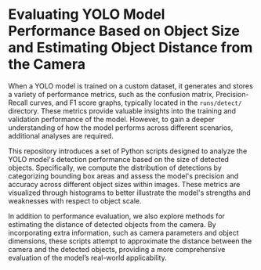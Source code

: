 # Evaluating YOLO Model Performance Based on Object Size and Estimating Object Distance from the Camera

When a YOLO model is trained on a custom dataset, it generates and stores a variety of performance metrics, such as the confusion matrix, Precision-Recall curves, and F1 score graphs, typically located in the `runs/detect/` directory. These metrics provide valuable insights into the training and validation performance of the model. However, to gain a deeper understanding of how the model performs across different scenarios, additional analyses are required.

This repository introduces a set of Python scripts designed to analyze the YOLO model's detection performance based on the size of detected objects. Specifically, we compute the distribution of detections by categorizing bounding box areas and assess the model's precision and accuracy across different object sizes within images. These metrics are visualized through histograms to better illustrate the model's strengths and weaknesses with respect to object scale.

In addition to performance evaluation, we also explore methods for estimating the distance of detected objects from the camera. By incorporating extra information, such as camera parameters and object dimensions, these scripts attempt to approximate the distance between the camera and the detected objects, providing a more comprehensive evaluation of the model’s real-world applicability.
